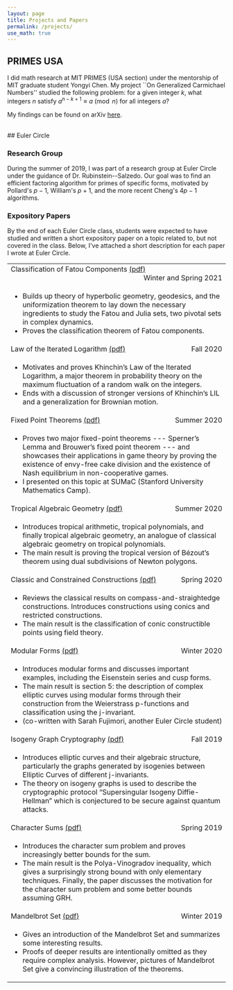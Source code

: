 ```yaml
---
layout: page
title: Projects and Papers
permalink: /projects/
use_math: true
---
```

## PRIMES USA

I did math research at MIT PRIMES (USA section) under the mentorship of MIT graduate student Yongyi Chen. My project ``On Generalized Carmichael Numbers'' studied the following problem: for a given integer $k$, what integers $n$ satisfy $a^{n-k+1} \equiv a \pmod{n}$ for all integers $a$?

My findings can be found on arXiv [here](https://arxiv.org/abs/2103.04883).

<br>
## Euler Circle

### Research Group

During the summer of 2019, I was part of a research group at Euler Circle under the guidance of Dr. Rubinstein--Salzedo. Our goal was to find an efficient factoring algorithm for primes of specific forms, motivated by Pollard's $p-1$, William's $p+1$, and the more recent Cheng's $4p-1$ algorithms. 

### Expository Papers

By the end of each Euler Circle class, students were expected to have studied and written a short expository paper on a topic related to, but not covered in the class. Below, I've attached a short description for each paper I wrote at Euler Circle.

<table>
    <tbody>
        <tr>
			<td>
			<div style='float: left; text-align: left'>Classification of Fatou Components <a href="{{ site.url }}/assets/eulercircle/fatou-components.pdf">(<u>pdf</u>)</a> </div>
			<div style='float: right; text-align: right'> Winter and Spring 2021</div>
			</td>
        </tr>
        <tr>
            <td>
			<ul>
			<li>Builds up theory of hyperbolic geometry, geodesics, and the uniformization theorem to lay down the necessary ingredients to study the Fatou and Julia sets, two pivotal sets in complex dynamics.</li>
			<li>Proves the classification theorem of Fatou components.</li>
			</ul>
			</td>
        </tr>
        <tr>
			<td>
			<div style='float: left; text-align: left'>Law of the Iterated Logarithm <a href="{{ site.url }}/assets/eulercircle/iterated-log.pdf">(<u>pdf</u>)</a> </div>
			<div style='float: right; text-align: right'>Fall 2020 </div>
			</td>
        </tr>
        <tr>
            <td>
			<ul>
			<li>Motivates and proves Khinchin’s Law of the Iterated Logarithm, a major theorem in probability theory on the maximum fluctuation of a random walk on the integers.</li>
			<li>Ends with a discussion of stronger versions of Khinchin’s LIL and a generalization for Brownian motion.</li>
			</ul>
			</td>
        </tr>
        <tr>
			<td>
			<div style='float: left; text-align: left'>Fixed Point Theorems <a href="{{ site.url }}/assets/eulercircle/fixed-points.pdf">(<u>pdf</u>)</a> </div>
			<div style='float: right; text-align: right'>Summer 2020 </div>
			</td>
        </tr>
        <tr>
            <td>
			<ul>
			<li>Proves two major fixed-point theorems --- Sperner’s Lemma and Brouwer’s fixed point theorem --- and showcases their applications in game theory by proving the existence of envy-free cake division and the existence of Nash equilibrium in non-cooperative games.</li>
			<li>I presented on this topic at SUMaC (Stanford University Mathematics Camp).</li>
			</ul>
			</td>
        </tr>
        <tr>
			<td>
			<div style='float: left; text-align: left'>Tropical Algebraic Geometry <a href="{{ site.url }}/assets/eulercircle/tropical-ag.pdf">(<u>pdf</u>)</a> </div>
			<div style='float: right; text-align: right'>Summer 2020 </div>
			</td>
        </tr>
        <tr>
            <td>
			<ul>
			<li>Introduces tropical arithmetic, tropical polynomials, and finally tropical algebraic geometry, an analogue of classical algebraic geometry on tropical polynomials.</li>
			<li>The main result is proving the tropical version of Bézout’s theorem using dual subdivisions of Newton polygons.</li>
			</ul>
			</td>
        </tr>
        <tr>
			<td>
			<div style='float: left; text-align: left'>Classic and Constrained Constructions <a href="{{ site.url }}/assets/eulercircle/constructions.pdf">(<u>pdf</u>)</a> </div>
			<div style='float: right; text-align: right'>Spring 2020 </div>
			</td>
        </tr>
        <tr>
            <td>
			<ul>
			<li>Reviews the classical results on compass-and-straightedge constructions. Introduces constructions using conics and restricted constructions. </li>
			<li>The main result is the classification of conic constructible points using field theory.</li>
			</ul>
			</td>
        </tr>
        <tr>
			<td>
			<div style='float: left; text-align: left'>Modular Forms <a href="{{ site.url }}/assets/eulercircle/modular-forms.pdf">(<u>pdf</u>)</a> </div>
			<div style='float: right; text-align: right'>Winter 2020 </div>
			</td>
        </tr>
        <tr>
            <td>
			<ul>
			<li>Introduces modular forms and discusses important examples, including the Eisenstein series and cusp forms.</li>
			<li>The main result is section 5: the description of complex elliptic curves using modular forms through their construction from the Weierstrass p-functions and classification using the j-invariant.</li>
			<li>(co-written with Sarah Fujimori, another Euler Circle student)</li>
			</ul>
			</td>
        </tr>
        <tr>
			<td>
			<div style='float: left; text-align: left'>Isogeny Graph Cryptography <a href="{{ site.url }}/assets/eulercircle/isogeny-graphs.pdf">(<u>pdf</u>)</a> </div>
			<div style='float: right; text-align: right'>Fall 2019 </div>
			</td>
        </tr>
        <tr>
            <td>
			<ul>
			<li>Introduces elliptic curves and their algebraic structure, particularly the graphs generated by isogenies between Elliptic Curves of different j-invariants.</li>
			<li>The theory on isogeny graphs is used to describe the cryptographic protocol “Supersingular Isogeny Diffie-Hellman” which is conjectured to be secure against quantum attacks.</li>
			</ul>
			</td>
        </tr>
        <tr>
			<td>
			<div style='float: left; text-align: left'>Character Sums <a href="{{ site.url }}/assets/eulercircle/character-sums.pdf">(<u>pdf</u>)</a> </div>
			<div style='float: right; text-align: right'>Spring 2019 </div>
			</td>
        </tr>
        <tr>
            <td>
			<ul>
			<li>Introduces the character sum problem and proves increasingly better bounds for the sum.</li>
			<li>The main result is the Polya-Vinogradov inequality, which gives a surprisingly strong bound with only elementary techniques. Finally, the paper discusses the motivation for the character sum problem and some better bounds assuming GRH.</li>
			</ul>
			</td>
        </tr>
        <tr>
			<td>
			<div style='float: left; text-align: left'>Mandelbrot Set <a href="{{ site.url }}/assets/eulercircle/mandelbrot-set.pdf">(<u>pdf</u>)</a> </div>
			<div style='float: right; text-align: right'>Winter 2019</div>
			</td>
        </tr>
        <tr>
			<td>
			<ul>
			<li>Gives an introduction of the Mandelbrot Set and summarizes some interesting results. </li>
			<li>Proofs of deeper results are intentionally omitted as they require complex analysis. However, pictures of Mandelbrot Set give a convincing illustration of the theorems.</li>
			</ul>
			</td>
        </tr>
    </tbody>
</table>

